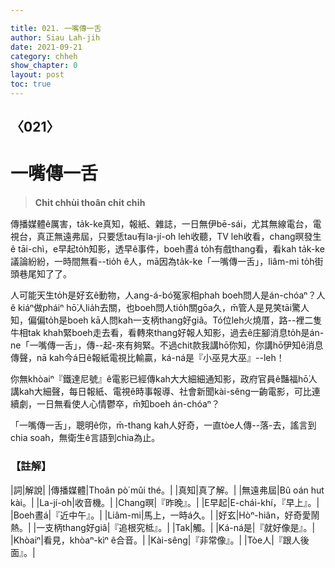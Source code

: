 ```yaml
---

title: 021. 一嘴傳一舌
author: Siau Lah-jih
date: 2021-09-21
category: chheh
show_chapter: 0
layout: post
toc: true
---
```

  
## 〈021〉
# 一嘴傳一舌
>**Chi̍t chhùi thoân chi̍t chi̍h**
 
傳播媒體ê厲害，ta̍k-ke真知，報紙、雜誌，一日無伊bē-sái，尤其無線電台，電視台，真正無遠弗屆，只要恁tau有la-jí-o͘h leh收聽，TV leh收看，chang暝發生ê tāi-chì，e早起to̍h知影，透早ê事件，boeh晝á to̍h有戲thang看，看kah ta̍k-ke議論紛紛，一時間無看--tio̍h ê人，mā因為ta̍k-ke「一嘴傳一舌」，liâm-mi to̍h街頭巷尾知了了。

人可能天生to̍h是好玄ê動物，人ang-á-bó͘冤家相phah boeh問人是án-chóaⁿ？人ê kiáⁿ做pháiⁿ hō͘人lia̍h去關，也boeh問人tio̍h關gōa久，m̄管人是見笑tāi驚人知，偏偏to̍h是boeh kā人問kah一支柄thang好giâ。Tó位leh火燒厝，路--裡二隻牛相tak khah緊boeh走去看，看轉來thang好報人知影，過去ê庄腳消息to̍h是án-ne「一嘴傳一舌」，傳--起-來有夠緊。不過chit款我講hō͘你知，你講hō͘伊知ê消息傳聲，nā kah今á日ê報紙電視比輸贏，ká-ná是『小巫見大巫』--leh！

你無khòaiⁿ『鐵達尼號』ê電影已經傳kah大大細細通知影，政府官員ê豔福hō͘人講kah大細聲，每日報紙、電視ê時事報導、社會新聞kài-sêng一齣電影，可比連續劇，一日無看使人心情鬱卒，m̄知boeh án-chóaⁿ？

「一嘴傳一舌」，聰明ê你，m̄-thang kah人好奇，一直tòe人傳--落-去，謠言到chia soah，無衛生ê言語到chia為止。


### 【註解】

|詞|解說|
|傳播媒體|Thoân pò͘ mûi thé。|
|真知|真了解。|
|無遠弗屆|Bû oán hut kài。|
|La-jí-o͘h|收音機。|
|Chang暝|『昨晚』。|
|E早起|E-chái-khí，『早上』。|
|Boeh晝á|『近中午』。|
|Liâm-mi|馬上，一時á久。|
|好玄|Hòⁿ-hiân，好奇愛鬧熱。|
|一支柄thang好giâ|『追根究柢』。|
|Tak|觸。|
|Ká-ná是|『就好像是』。|
|Khòaiⁿ|看見，khòaⁿ-kìⁿ ê合音。|
|Kài-sêng|『非常像』。|
|Tòe人|『跟人後面』。|
